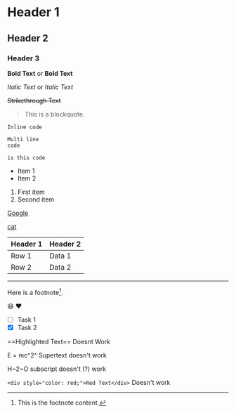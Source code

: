 # Header 1
## Header 2
### Header 3


**Bold Text** or __Bold Text__

*Italic Text* or _Italic Text_

~~Strikethrough Text~~

> This is a blockquote.

`Inline code`

```
Multi line
code
```

    is this code

- Item 1
- Item 2

1. First item
2. Second item

[Google](https://www.google.com)

[cat](https://th.bing.com/th/id/OIP.Dh48eovqWHaETIH-b6bi3AHaHa?rs=1&pid=ImgDetMain)

| Header 1 | Header 2 |
|----------|----------|
| Row 1    | Data 1   |
| Row 2    | Data 2   |


---

Here is a footnote[^1].
[^1]: This is the footnote content.

:smile: :heart:

- [ ] Task 1
- [x] Task 2

==Highlighted Text== Doesnt Work

E = mc^2^  Supertext doesn't work

H~2~O subscript doesn't (?) work

`<div style="color: red;">Red Text</div>` Doesn't work
